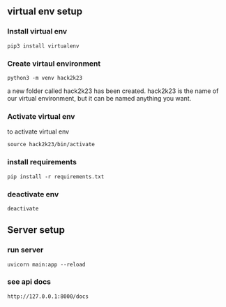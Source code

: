 ## virtual env setup

### Install virtual env

```
pip3 install virtualenv
```

### Create virtaul environment

```
python3 -m venv hack2k23
```

a new folder called hack2k23 has been created. hack2k23 is the name of our virtual environment, but it can be named anything you want.

### Activate virtual env

to activate virtual env

```
source hack2k23/bin/activate
```

### install requirements

```
pip install -r requirements.txt
```

### deactivate env

```
deactivate
```

## Server setup

### run server

```
uvicorn main:app --reload
```

### see api docs

```
http://127.0.0.1:8000/docs
```

